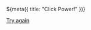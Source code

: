 ${meta({
	title: "Click Power!"
})}
<div><tpdc:resultcard id='resultcard'></tpdc:resultcard></div>
<div><a href='./clickometer'>Try again</a></div>

<script>

	function init() {
		const power = parseInt(new URL(document.location).searchParams.get('p'));
		const color = colorFor(power);
		const card = document.getElementById('resultcard');
		card.header = 'Your Click Analysis';
		card.result = 'You have <span style="color:' + color + '">' + power + '</span> click power!';
		card.description = summary(power);
		document.title = power + " click power!"
	}

	function colorFor(power) {
		const green = Math.round( ((100 - power) / 100) * 255.0);
		const red = 255 - green;
		return 'rgb(' + red + ',' + green + ',0)';
	}

	function summary(power) {
		if (power < 35) {
			return "Your click power is a clear indication that you spend too much time online. Though this is not due to an internet addiction or any other geekly tendencies. You just spend considerable time looking for the mouse buttons -- a problem for most elderly people, and nothing to be ashamed of.";
		} else if (power < 50) {
			return "You're definitely on the lower end of the click power spectrum. You can probably out-click most girl scouts, even if you can't sell as many cookies. And it's clear that you're not a geek or internet addict, unless you're just a really slow one ... ";
		} else if (power < 65) {
			return "Being on the lower end of normal click power isn't bad, I guess. Chances are you're a pretty normal person. You're familiar with the internet, but not to the extent that you're a threat to 1337 h4x0rz. Which is good, because you wouldn't know what to do if you were h4x3d.";
		} else if (power < 80) {
			return "You're on the upper end of normal click power. You spend a little too much time online, and you're beginning to lose touch with reality. So, you should occassionally spend some time away from anything you can click on, such as dots, worlds of warcraft, and clickometers.";
		} else if (power < 98) {
			return "You're a geek. Fueling yourself with red bull for 36 to 72 hours of coding after 3 hours of sleep results in the bodily oscillation necessary for this kind of click power. Though, coupled with your social anxiety and endless hours of near-motionless MMORPGing, you're overdue for a heart attack or an aneurysm. Find something without mouse buttons to interact with for a few days.";
		} else {
			return "Seriously, you broke it. You broke the clickometer. It's clear the only way to to get an accurate read on your click power is with the s00p3r cLiCkOmEtEr. <i>(Coming again soon?)</i>";
		}
	}

	init();

</script>
